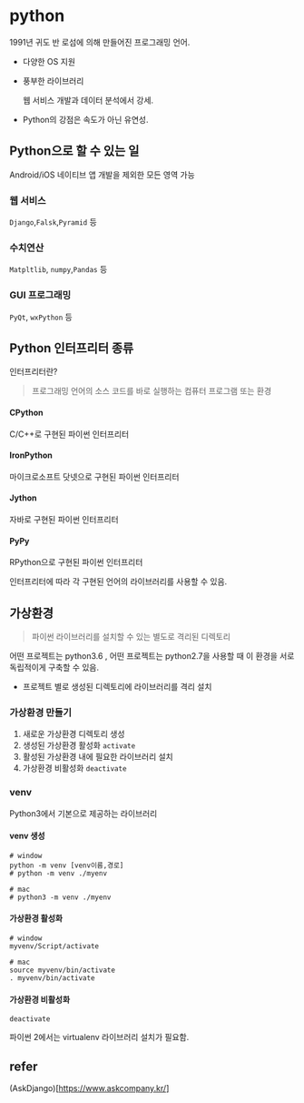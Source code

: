 # python

1991년 귀도 반 로섬에 의해 만들어진 프로그래밍 언어.

- 다양한 OS 지원

- 풍부한 라이브러리

   웹 서비스 개발과 데이터 분석에서 강세.

- Python의 강점은 속도가 아닌 유연성.



## Python으로 할 수 있는 일

Android/iOS 네이티브 앱 개발을 제외한 모든 영역 가능

### 웹 서비스

`Django`,`Falsk`,`Pyramid` 등

### 수치연산

`Matpltlib`, `numpy`,`Pandas` 등

### GUI 프로그래밍

`PyQt`, `wxPython` 등



## Python 인터프리터 종류

인터프리터란?

> 프로그래밍 언어의 소스 코드를 바로 실행하는 컴퓨터 프로그램 또는 환경 

#### CPython

C/C++로 구현된 파이썬 인터프리터

#### IronPython

마이크로소프트 닷넷으로 구현된 파이썬 인터프리터

#### Jython

자바로 구현된 파이썬 인터프리터

#### PyPy

RPython으로 구현된 파이썬 인터프리터



인터프리터에 따라 각 구현된 언어의 라이브러리를 사용할 수 있음.



## 가상환경

> 파이썬 라이브러리를 설치할 수 있는 별도로 격리된 디렉토리

어떤 프로젝트는 python3.6 , 어떤 프로젝트는 python2.7을 사용할 때 이 환경을 서로 독립적이게 구축할 수 있음.

- 프로젝트 별로 생성된 디렉토리에 라이브러리를 격리 설치

### 가상환경 만들기

1. 새로운 가상환경 디렉토리 생성
2. 생성된 가상환경 활성화 `activate`
3. 활성된 가상환경 내에 필요한 라이브러리 설치
4. 가상환경 비활성화 `deactivate`



### venv

Python3에서 기본으로 제공하는 라이브러리



#### venv 생성

```
# window 
python -m venv [venv이름,경로]
# python -m venv ./myenv

# mac
# python3 -m venv ./myenv
```

#### 가상환경 활성화

```'
# window
myvenv/Script/activate

# mac
source myvenv/bin/activate
. myvenv/bin/activate
```

#### 가상환경 비활성화

```
deactivate
```



파이썬 2에서는 virtualenv 라이브러리 설치가 필요함.



## refer

(AskDjango)[https://www.askcompany.kr/]

